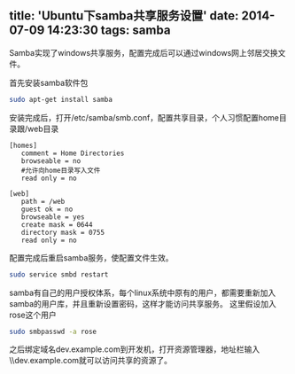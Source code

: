 title: 'Ubuntu下samba共享服务设置'
date: 2014-07-09 14:23:30
tags: samba
---

Samba实现了windows共享服务，配置完成后可以通过windows网上邻居交换文件。

首先安装samba软件包
```bash
sudo apt-get install samba
```

安装完成后，打开/etc/samba/smb.conf，配置共享目录，个人习惯配置home目录跟/web目录
```config
[homes]
   comment = Home Directories
   browseable = no
   #允许向home目录写入文件
   read only = no

[web]
   path = /web
   guest ok = no
   browseable = yes
   create mask = 0644
   directory mask = 0755
   read only = no
```

配置完成后重启samba服务，使配置文件生效。
```bash
sudo service smbd restart
```

samba有自己的用户授权体系，每个linux系统中原有的用户，都需要重新加入samba的用户库，并且重新设置密码，这样才能访问共享服务。
这里假设加入rose这个用户
```bash
sudo smbpasswd -a rose
```

之后绑定域名dev.example.com到开发机，打开资源管理器，地址栏输入\\\\dev.example.com就可以访问共享的资源了。

